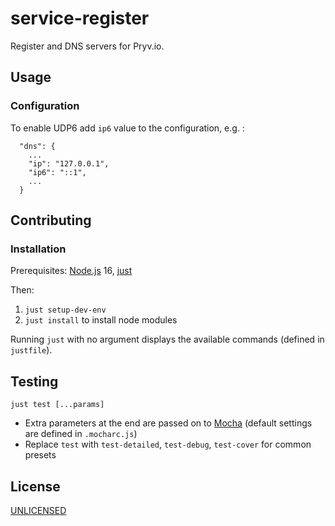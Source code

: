 # service-register

Register and DNS servers for Pryv.io.

## Usage

### Configuration

To enable UDP6 add `ip6` value to the configuration, e.g. :

```
  "dns": {
    ...
    "ip": "127.0.0.1",
    "ip6": "::1",
    ...
  }
```


## Contributing


### Installation

Prerequisites: [Node.js](https://nodejs.org/en/download/) 16, [just](https://github.com/casey/just#installation)

Then:
1. `just setup-dev-env`
2. `just install` to install node modules

Running `just` with no argument displays the available commands (defined in `justfile`).


## Testing

```
just test [...params]
```
- Extra parameters at the end are passed on to [Mocha](https://mochajs.org/) (default settings are defined in `.mocharc.js`)
- Replace `test` with `test-detailed`, `test-debug`, `test-cover` for common presets


## License

[UNLICENSED](LICENSE)
